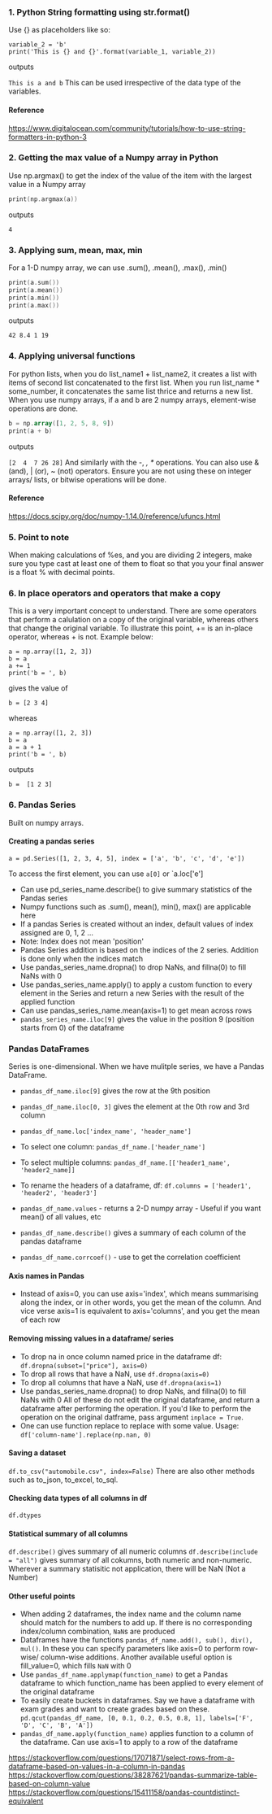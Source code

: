 
### 1. Python String formatting using str.format()
Use {} as placeholders like so:
```variable_1 = 'a'
variable_2 = 'b'
print('This is {} and {}'.format(variable_1, variable_2))
```
outputs

`This is a and b`
This can be used irrespective of the data type of the variables.

#### Reference<br/>
https://www.digitalocean.com/community/tutorials/how-to-use-string-formatters-in-python-3

### 2. Getting the max value of a Numpy array in Python
Use np.argmax() to get the index of the value of the item with the largest value in a Numpy array
```a = np.array([1, 2, 2, 18, 19])
print(np.argmax(a))
```
outputs

`4`

### 3. Applying sum, mean, max, min
For a 1-D numpy array, we can use .sum(), .mean(), .max(), .min()
```a = np.array([1, 2, 2, 18, 19])
print(a.sum())
print(a.mean())
print(a.min())
print(a.max())
```
outputs

`42
8.4
1
19`

### 4. Applying universal functions
For python lists, when you do list_name1 + list_name2, it creates a list with items of second list concatenated to the first list. When you run list_name * some_number, it concatenates the same list thrice and returns a new list.
When you use numpy arrays, if a and b are 2 numpy arrays, element-wise operations are done.
```a = np.array([1, 2, 2, 18, 19])
b = np.array([1, 2, 5, 8, 9])
print(a + b)
```
outputs

`[2  4  7 26 28]`
And similarly with the -, *, \** operations. You can also use & (and), | (or), ~ (not) operators. Ensure you are not using these on integer arrays/ lists, or bitwise operations will be done.

#### Reference
https://docs.scipy.org/doc/numpy-1.14.0/reference/ufuncs.html

### 5. Point to note
When making calculations of %es, and you are dividing 2 integers, make sure you type cast at least one of them to float so that you your final answer is a float % with decimal points.

### 6. In place operators and operators that make a copy
This is a very important concept to understand. There are some operators that perform a calulation on a copy of the original variable, whereas others that change the original variable. To illustrate this point, += is an in-place operator, whereas + is not. Example below:
```
a = np.array([1, 2, 3])
b = a
a += 1
print('b = ', b)
```
gives the value of 
```
b = [2 3 4]
```
whereas
```
a = np.array([1, 2, 3])
b = a
a = a + 1
print('b = ', b)
```
outputs
```
b =  [1 2 3]
```
### 6. Pandas Series 
Built on numpy arrays.
#### Creating a pandas series
  ```
  a = pd.Series([1, 2, 3, 4, 5], index = ['a', 'b', 'c', 'd', 'e'])
  ```
  To access the first element, you can use `a[0]` or `a.loc['e']
- Can use pd_series_name.describe() to give summary statistics of the Pandas series
- Numpy functions such as .sum(), mean(), min(), max() are applicable here 
- If a pandas Series is created without an index, default values of index assigned are 0, 1, 2 ... 
- Note: Index does not mean 'position'
- Pandas Series addition is based on the indices of the 2 series. Addition is done only when the indices match
- Use pandas_series_name.dropna() to drop NaNs, and fillna(0) to fill NaNs with 0
- Use pandas_series_name.apply() to apply a custom function to every element in the Series and return a new Series with the result of the applied function
- Can use pandas_series_name.mean(axis=1) to get mean across rows
- `pandas_series_name.iloc[9]` gives the value in the position 9 (position starts from 0) of the dataframe

### Pandas DataFrames
Series is one-dimensional. When we have mulitple series, we have a Pandas DataFrame.
- `pandas_df_name.iloc[9]` gives the row at the 9th position 
- `pandas_df_name.iloc[0, 3]` gives the element at the 0th row and 3rd column
- `pandas_df_name.loc['index_name', 'header_name']`
- To select one column: `pandas_df_name.['header_name']`
- To select multiple columns: `pandas_df_name.[['header1_name', 'header2_name]]`

- To rename the headers of a dataframe, df:
  `df.columns = ['header1', 'header2', 'header3']`
- `pandas_df_name.values` - returns a 2-D numpy array - Useful if you want mean() of all values, etc
- `pandas_df_name.describe()` gives a summary of each column of the pandas dataframe
- `pandas_df_name.corrcoef()` - use to get the correlation coefficient

#### Axis names in Pandas
- Instead of axis=0, you can use axis='index', which means summarising along the index, or in other words, you get the mean of the column.
And vice verse axis=1 is equivalent to axis='columns', and you get the mean of each row


#### Removing missing values in a dataframe/ series
- To drop na in once column named price in the dataframe df:
  `df.dropna(subset=["price"], axis=0)`
- To drop all rows that have a NaN, use `df.dropna(axis=0)`
- To drop all columns that have a NaN, use `df.dropna(axis=1)`
- Use pandas_series_name.dropna() to drop NaNs, and fillna(0) to fill NaNs with 0
All of these do not edit the original dataframe, and return a dataframe after performing the operation. If you'd like to perform the operation on the original datframe, pass argument `inplace = True`.
- One can use function replace to replace with some value. Usage:
`df['column-name'].replace(np.nan, 0)`
  
  
#### Saving a dataset
`df.to_csv("automobile.csv", index=False)`
There are also other methods such as to_json, to_excel, to_sql.

#### Checking data types of all columns in df
`df.dtypes`

#### Statistical summary of all columns
`df.describe()` gives summary of all numeric columns
`df.describe(include = "all")` gives summary of all cokumns, both numeric and non-numeric. Wherever a summary statisitic not application, there will be NaN (Not a Number)

#### Other useful points
- When adding 2 dataframes, the index name and the column name should match for the numbers to add up. If there is no corresponding index/column combination, `NaN`s are produced
- Dataframes have the functions `pandas_df_name.add(), sub(), div(), mul()`. In these you can specify parameters like axis=0 to perform row-wise/ column-wise additions. Another available useful option is fill_value=0, which fills `NaN` with 0
- Use `pandas_df_name.applymap(function_name)` to get a Pandas dataframe to which function_name has been applied to every element of the original dataframe
- To easily create buckets in dataframes. Say we have a dataframe with exam grades and want to create grades based on these.
`pd.qcut(pandas_df_name, [0, 0.1, 0.2, 0.5, 0.8, 1], labels=['F', 'D', 'C', 'B', 'A'])`
- `pandas_df_name.apply(function_name)` applies function to a column of the dataframe. Can use axis=1 to apply to a row of the dataframe

https://stackoverflow.com/questions/17071871/select-rows-from-a-dataframe-based-on-values-in-a-column-in-pandas 
https://stackoverflow.com/questions/38287621/pandas-summarize-table-based-on-column-value
https://stackoverflow.com/questions/15411158/pandas-countdistinct-equivalent
